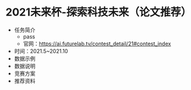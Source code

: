 # 2021未来杯-探索科技未来（论文推荐）

* 任务简介
  * pass
  * 官网：https://ai.futurelab.tv/contest_detail/21#contest_index
* 时间：2021.5~2021.10
* 数据示例
* 数据说明
* 竞赛方案
* 推荐资料